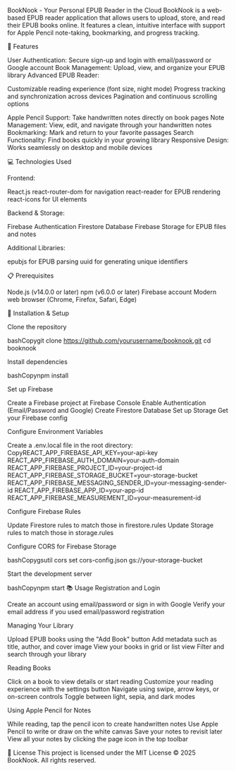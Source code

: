 BookNook - Your Personal EPUB Reader in the Cloud
BookNook is a web-based EPUB reader application that allows users to upload, store, and read their EPUB books online. It features a clean, intuitive interface with support for Apple Pencil note-taking, bookmarking, and progress tracking.

🚀 Features

User Authentication: Secure sign-up and login with email/password or Google account
Book Management: Upload, view, and organize your EPUB library
Advanced EPUB Reader:

Customizable reading experience (font size, night mode)
Progress tracking and synchronization across devices
Pagination and continuous scrolling options


Apple Pencil Support: Take handwritten notes directly on book pages
Note Management: View, edit, and navigate through your handwritten notes
Bookmarking: Mark and return to your favorite passages
Search Functionality: Find books quickly in your growing library
Responsive Design: Works seamlessly on desktop and mobile devices

💻 Technologies Used

Frontend:

React.js
react-router-dom for navigation
react-reader for EPUB rendering
react-icons for UI elements


Backend & Storage:

Firebase Authentication
Firestore Database
Firebase Storage for EPUB files and notes


Additional Libraries:

epubjs for EPUB parsing
uuid for generating unique identifiers



📋 Prerequisites

Node.js (v14.0.0 or later)
npm (v6.0.0 or later)
Firebase account
Modern web browser (Chrome, Firefox, Safari, Edge)

🔧 Installation & Setup

Clone the repository

bashCopygit clone https://github.com/yourusername/booknook.git
cd booknook

Install dependencies

bashCopynpm install

Set up Firebase


Create a Firebase project at Firebase Console
Enable Authentication (Email/Password and Google)
Create Firestore Database
Set up Storage
Get your Firebase config


Configure Environment Variables

Create a .env.local file in the root directory:
CopyREACT_APP_FIREBASE_API_KEY=your-api-key
REACT_APP_FIREBASE_AUTH_DOMAIN=your-auth-domain
REACT_APP_FIREBASE_PROJECT_ID=your-project-id
REACT_APP_FIREBASE_STORAGE_BUCKET=your-storage-bucket
REACT_APP_FIREBASE_MESSAGING_SENDER_ID=your-messaging-sender-id
REACT_APP_FIREBASE_APP_ID=your-app-id
REACT_APP_FIREBASE_MEASUREMENT_ID=your-measurement-id

Configure Firebase Rules


Update Firestore rules to match those in firestore.rules
Update Storage rules to match those in storage.rules


Configure CORS for Firebase Storage

bashCopygsutil cors set cors-config.json gs://your-storage-bucket

Start the development server

bashCopynpm start
📚 Usage
Registration and Login

Create an account using email/password or sign in with Google
Verify your email address if you used email/password registration

Managing Your Library

Upload EPUB books using the "Add Book" button
Add metadata such as title, author, and cover image
View your books in grid or list view
Filter and search through your library

Reading Books

Click on a book to view details or start reading
Customize your reading experience with the settings button
Navigate using swipe, arrow keys, or on-screen controls
Toggle between light, sepia, and dark modes

Using Apple Pencil for Notes

While reading, tap the pencil icon to create handwritten notes
Use Apple Pencil to write or draw on the white canvas
Save your notes to revisit later
View all your notes by clicking the page icon in the top toolbar

📄 License
This project is licensed under the MIT License 
© 2025 BookNook. All rights reserved.
